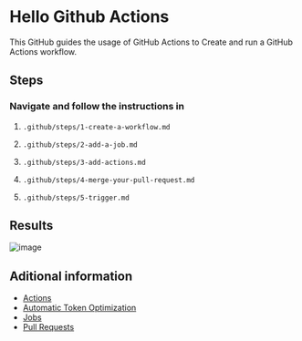 # Hello Github Actions

This GitHub guides the usage of GitHub Actions to Create and run a GitHub Actions workflow.

## Steps

### Navigate and follow the instructions in

1. `.github/steps/1-create-a-workflow.md`

2. `.github/steps/2-add-a-job.md`

3. `.github/steps/3-add-actions.md`

4. `.github/steps/4-merge-your-pull-request.md`

5. `.github/steps/5-trigger.md`

## Results

![image](https://github.com/user-attachments/assets/7ea91881-7c9b-4d11-a20d-277e09a1a568)

## Aditional information

- [Actions](https://docs.github.com/en/actions/writing-workflows/choosing-what-your-workflow-does/using-pre-written-building-blocks-in-your-workflow)
- [Automatic Token Optimization](https://docs.github.com/en/actions/security-for-github-actions/security-guides/automatic-token-authentication)
- [Jobs](https://docs.github.com/en/actions/about-github-actions/understanding-github-actions#jobs)
- [Pull Requests](https://docs.github.com/en/webhooks/webhook-events-and-payloads#pull_request)

